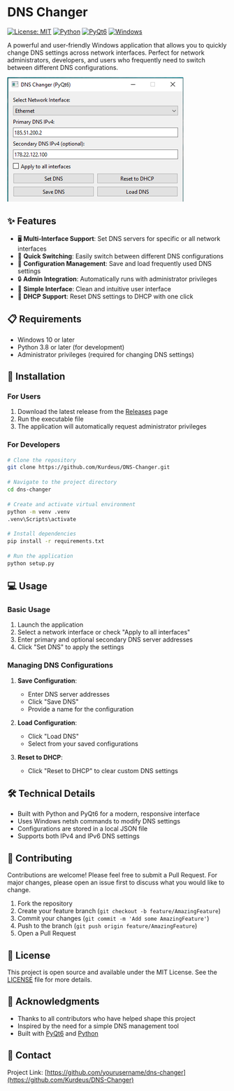 # DNS Changer

[![License: MIT](https://img.shields.io/badge/License-MIT-yellow.svg)](https://opensource.org/licenses/MIT)
[![Python](https://img.shields.io/badge/Python-3.8%2B-blue)](https://www.python.org/)
[![PyQt6](https://img.shields.io/badge/PyQt6-6.0%2B-green)](https://www.riverbankcomputing.com/software/pyqt/)
[![Windows](https://img.shields.io/badge/Windows-10%2B-blue)](https://www.microsoft.com/windows)

A powerful and user-friendly Windows application that allows you to quickly change DNS settings across network interfaces. Perfect for network administrators, developers, and users who frequently need to switch between different DNS configurations.

![DNS Changer Screenshot](https://github.com/Kurdeus/DNS-Changer/blob/main/screenshot/result.png?raw=true)

## ✨ Features

- 🖥️ **Multi-Interface Support**: Set DNS servers for specific or all network interfaces
- 🔄 **Quick Switching**: Easily switch between different DNS configurations
- 💾 **Configuration Management**: Save and load frequently used DNS settings
- 🔒 **Admin Integration**: Automatically runs with administrator privileges
- 🎯 **Simple Interface**: Clean and intuitive user interface
- 🔧 **DHCP Support**: Reset DNS settings to DHCP with one click

## 📋 Requirements

- Windows 10 or later
- Python 3.8 or later (for development)
- Administrator privileges (required for changing DNS settings)

## 🚀 Installation

### For Users
1. Download the latest release from the [Releases](https://github.com/Kurdeus/DNS-Changer/releases) page
2. Run the executable file
3. The application will automatically request administrator privileges

### For Developers
```bash
# Clone the repository
git clone https://github.com/Kurdeus/DNS-Changer.git

# Navigate to the project directory
cd dns-changer

# Create and activate virtual environment
python -m venv .venv
.venv\Scripts\activate

# Install dependencies
pip install -r requirements.txt

# Run the application
python setup.py
```

## 💻 Usage

### Basic Usage
1. Launch the application
2. Select a network interface or check "Apply to all interfaces"
3. Enter primary and optional secondary DNS server addresses
4. Click "Set DNS" to apply the settings

### Managing DNS Configurations
1. **Save Configuration**:
   - Enter DNS server addresses
   - Click "Save DNS"
   - Provide a name for the configuration

2. **Load Configuration**:
   - Click "Load DNS"
   - Select from your saved configurations

3. **Reset to DHCP**:
   - Click "Reset to DHCP" to clear custom DNS settings

## 🛠️ Technical Details

- Built with Python and PyQt6 for a modern, responsive interface
- Uses Windows netsh commands to modify DNS settings
- Configurations are stored in a local JSON file
- Supports both IPv4 and IPv6 DNS settings

## 🤝 Contributing

Contributions are welcome! Please feel free to submit a Pull Request. For major changes, please open an issue first to discuss what you would like to change.

1. Fork the repository
2. Create your feature branch (`git checkout -b feature/AmazingFeature`)
3. Commit your changes (`git commit -m 'Add some AmazingFeature'`)
4. Push to the branch (`git push origin feature/AmazingFeature`)
5. Open a Pull Request

## 📝 License

This project is open source and available under the MIT License. See the [LICENSE](LICENSE) file for more details.

## 🙏 Acknowledgments

- Thanks to all contributors who have helped shape this project
- Inspired by the need for a simple DNS management tool
- Built with [PyQt6](https://www.riverbankcomputing.com/software/pyqt/) and [Python](https://www.python.org/)

## 📧 Contact

Project Link: [https://github.com/yourusername/dns-changer](https://github.com/Kurdeus/DNS-Changer)
